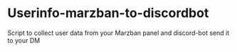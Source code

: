 # Userinfo-marzban-to-discordbot
Script to collect user data from your Marzban panel and discord-bot send it to your DM
